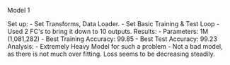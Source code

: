 Model 1

  Set up:
    - Set Transforms, Data Loader.
    - Set Basic Training  & Test Loop
    - Used 2 FC's to bring it down to 10 outputs.
  Results:
    - Parameters: 1M  (1,081,282)
    - Best Training Accuracy: 99.85
    - Best Test Accuracy: 99.23
  Analysis:
    - Extremely Heavy Model for such a problem
    - Not a bad model, as there is not much over fitting. Loss seems to be decreasing steadily.
